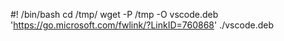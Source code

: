 #! /bin/bash
cd /tmp/
wget -P /tmp -O vscode.deb 'https://go.microsoft.com/fwlink/?LinkID=760868'
./vscode.deb
